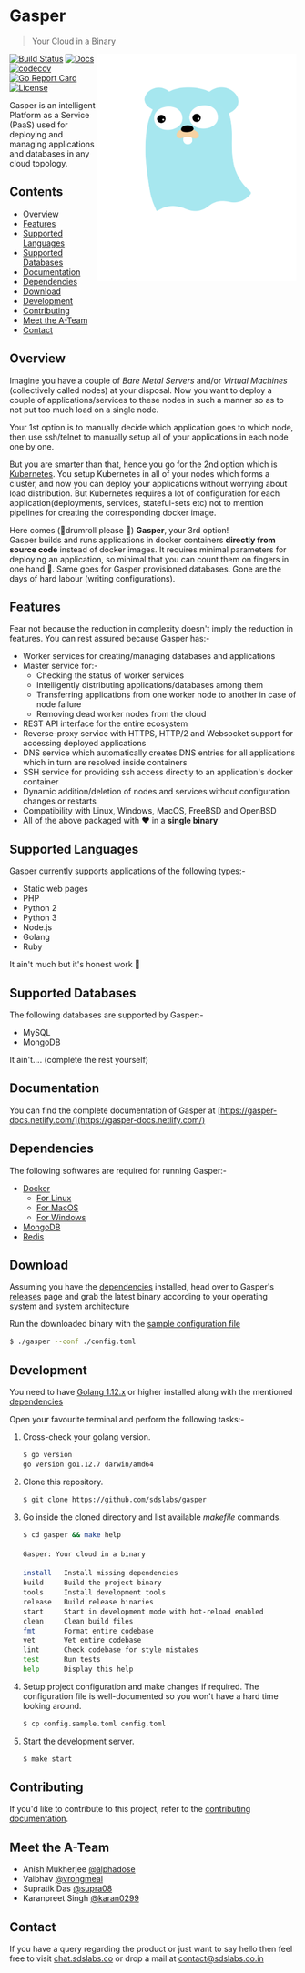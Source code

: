 # Gasper

> Your Cloud in a Binary

<img align="right" width="350px" height="400px" src="./docs/content/assets/logo/gasperlogo.svg">

[![Build Status](https://api.travis-ci.org/sdslabs/gasper.svg)](https://travis-ci.org/sdslabs/gasper)
[![Docs](https://img.shields.io/badge/docs-current-brightgreen.svg)](https://gasper-docs.netlify.com/)
[![codecov](https://codecov.io/gh/sdslabs/gasper/branch/develop/graph/badge.svg)](https://codecov.io/gh/sdslabs/gasper)
[![Go Report Card](https://goreportcard.com/badge/github.com/sdslabs/gasper)](https://goreportcard.com/report/github.com/sdslabs/gasper)
[![License](https://img.shields.io/badge/license-MIT-blue.svg)](https://github.com/sdslabs/gasper/blob/develop/LICENSE.md)

Gasper is an intelligent Platform as a Service (PaaS) used for deploying and managing 
applications and databases in any cloud topology.

## Contents

* [Overview](#overview)
* [Features](#features)
* [Supported Languages](#supported-languages)
* [Supported Databases](#supported-databases)
* [Documentation](#documentation)
* [Dependencies](#dependencies)
* [Download](#download)
* [Development](#development)
* [Contributing](#contributing)
* [Meet the A-Team](#meet-the-a-team)
* [Contact](#contact)

## Overview

Imagine you have a couple of *Bare Metal Servers* and/or *Virtual Machines* (collectively called nodes) at your disposal. Now you want to deploy a couple of applications/services to these nodes in such a manner so as to not put too much load on a single node.<br>

Your 1st option is to manually decide which application goes to which node, then use ssh/telnet to manually
setup all of your applications in each node one by one.<br>

But you are smarter than that, hence you go for the 2nd option which is [Kubernetes](https://kubernetes.io/). You setup Kubernetes in all of your
nodes which forms a cluster, and now you can deploy your applications without worrying about load distribution. But
Kubernetes requires a lot of configuration for each application(deployments, services, stateful-sets etc) not to mention
pipelines for creating the corresponding docker image.<br>

Here comes (🥁drumroll please 🥁) **Gasper**, your 3rd option!<br>
Gasper builds and runs applications in docker containers **directly from source code** instead of docker images.
It requires minimal parameters for deploying an application, so minimal that you can count them on fingers in one hand 🤚. Same goes for Gasper provisioned databases. Gone are the days of hard labour (writing configurations).

## Features

Fear not because the reduction in complexity doesn't imply the reduction in features. You can rest assured because
Gasper has:-

* Worker services for creating/managing databases and applications
* Master service for:-
    * Checking the status of worker services
    * Intelligently distributing applications/databases among them
    * Transferring applications from one worker node to another in case of node failure
    * Removing dead worker nodes from the cloud
* REST API interface for the entire ecosystem
* Reverse-proxy service with HTTPS, HTTP/2 and Websocket support for accessing deployed applications
* DNS service which automatically creates DNS entries for all applications which in turn are resolved inside containers
* SSH service for providing ssh access directly to an application's docker container
* Dynamic addition/deletion of nodes and services without configuration changes or restarts
* Compatibility with Linux, Windows, MacOS, FreeBSD and OpenBSD
* All of the above packaged with ❤️ in a **single binary**

## Supported Languages

Gasper currently supports applications of the following types:-

* Static web pages
* PHP
* Python 2
* Python 3
* Node.js
* Golang
* Ruby

It ain't much but it's honest work 🥳

## Supported Databases

The following databases are supported by Gasper:-

* MySQL
* MongoDB

It ain't.... (complete the rest yourself)

## Documentation

You can find the complete documentation of Gasper at [https://gasper-docs.netlify.com/](https://gasper-docs.netlify.com/)

## Dependencies

The following softwares are required for running Gasper:-

* [Docker](https://www.docker.com/)
    * [For Linux](https://runnable.com/docker/install-docker-on-linux)
    * [For MacOS](https://docs.docker.com/docker-for-mac/install/)
    * [For Windows](https://docs.docker.com/docker-for-windows/install/)
* [MongoDB](https://www.mongodb.com/download-center/community)
* [Redis](https://redis.io/download)

## Download

Assuming you have the [dependencies](#dependencies) installed, head over to Gasper's [releases](https://github.com/sdslabs/gasper/releases) page and grab the latest binary according to your operating system and system architecture

Run the downloaded binary with the [sample configuration file](./config.sample.toml)

```bash
$ ./gasper --conf ./config.toml
```

## Development

You need to have [Golang 1.12.x](https://golang.org/dl/) or higher installed along with the mentioned [dependencies](#dependencies)

Open your favourite terminal and perform the following tasks:-

1. Cross-check your golang version.

    ```bash
    $ go version
    go version go1.12.7 darwin/amd64
    ```

2. Clone this repository.

    ```bash
    $ git clone https://github.com/sdslabs/gasper
    ```

3. Go inside the cloned directory and list available *makefile* commands.

    ```bash
    $ cd gasper && make help

    Gasper: Your cloud in a binary

    install   Install missing dependencies
    build     Build the project binary
    tools     Install development tools
    release   Build release binaries
    start     Start in development mode with hot-reload enabled
    clean     Clean build files
    fmt       Format entire codebase
    vet       Vet entire codebase
    lint      Check codebase for style mistakes
    test      Run tests
    help      Display this help
    ```

4. Setup project configuration and make changes if required. The configuration file is well-documented so you
won't have a hard time looking around.

    ```bash
    $ cp config.sample.toml config.toml
    ```

5. Start the development server.

    ```bash
    $ make start
    ```

## Contributing

If you'd like to contribute to this project, refer to the [contributing documentation](./CONTRIBUTING.md).

## Meet the A-Team

* Anish Mukherjee [@alphadose](https://github.com/alphadose)
* Vaibhav [@vrongmeal](https://github.com/vrongmeal)
* Supratik Das [@supra08](https://github.com/supra08)
* Karanpreet Singh [@karan0299](https://github.com/karan0299)

## Contact

If you have a query regarding the product or just want to say hello then feel free to visit
[chat.sdslabs.co](http://chat.sdslabs.co/) or drop a mail at [contact@sdslabs.co.in](mailto:contact@sdslabs.co.in)
